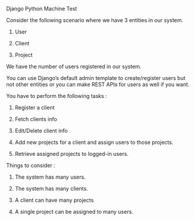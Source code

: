 Django Python Machine Test


Consider the following scenario where we have 3 entities in our system.

1. User

2. Client

3. Project

 

We have the number of users registered in our system.

You can use Django’s default admin template to create/register users but not other entities or you can make REST APIs for users as well if you want.

 

You have to perform the following tasks :

1. Register a client

2. Fetch clients info

3. Edit/Delete client info

4. Add new projects for a client and assign users to those projects.

5. Retrieve assigned projects to logged-in users.

 

Things to consider :

1. The system has many users.

2. The system has many clients.

3. A client can have many projects

4. A single project can be assigned to many users.

